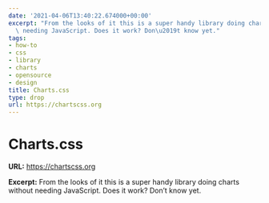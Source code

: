 ```yaml
---
date: '2021-04-06T13:40:22.674000+00:00'
excerpt: "From the looks of it this is a super handy library doing charts without\
  \ needing JavaScript. Does it work? Don\u2019t know yet."
tags:
- how-to
- css
- library
- charts
- opensource
- design
title: Charts.css
type: drop
url: https://chartscss.org
---
```


# Charts.css

**URL:** https://chartscss.org

**Excerpt:** From the looks of it this is a super handy library doing charts without needing JavaScript. Does it work? Don’t know yet.
